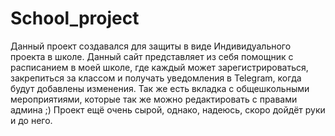 # School_project

Данный проект создавался для защиты в виде Индивидуального проекта в школе.
Данный сайт представляет из себя помощник с расписанием в моей школе, где каждый может зарегистрироваться, закрепиться за классом и получать уведомления в Telegram, когда будут добавлены изменения.
Так же есть вкладка с общешкольными мероприятиями, которые так же можно редактировать с правами админа ;)
Проект ещё очень сырой, однако, надеюсь, скоро дойдёт руки и до него.
